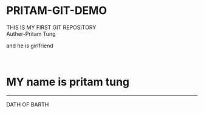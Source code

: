 # PRITAM-GIT-DEMO
THIS IS MY FIRST GIT REPOSITORY 
<br>
Auther-Pritam Tung 
<p>and he is girlfriend </p>
<br>
<h1>MY name is pritam tung </h1>
<hr>
<lavel for ="date of brith">DATH OF  BARTH </lavel>

